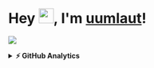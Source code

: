 # Hey <img width="30" src="https://github.com/TheDudeThatCode/TheDudeThatCode/blob/master/Assets/Hi.gif" width="30px">, I'm [uumlaut](https://vyragosa.github.io/)!
<p>
 <a href="https://github.com/DenverCoder1/readme-typing-svg"><img src="https://readme-typing-svg.herokuapp.com?color=CAD1D8&lines=Computer+Science+Student;Computer+Science+Student&width=500&height=50&font=monospace"></a>
</p>

<details>
  <summary><b>⚡ GitHub Analytics</b></summary>
  <br/>
  <div align="center">
  <img height="256em" src="https://github-readme-stats-eight-theta.vercel.app/api?username=vyragosa&bg_color=30,e96443,904e95,481677&title_color=ffcdf0&text_color=ffcdf0&hide_border=true&include_all_commits=true&count_private=true&hide_border=true"/>
  <img height="256em" src="https://github-readme-stats-eight-theta.vercel.app/api/top-langs/?username=vyragosa&layout=compact&hide=css,html,mustache&langs_count=9&bg_color=30,e96443,904e95,481677&title_color=ffcdf0&text_color=ffcdf0&hide_border=true"/>
  <br/>
  <img height="150em" href="https://github.com/vyragosa"><img alt="uumlaut-activity-bar" src="https://github-readme-activity-graph.cyclic.app/graph?username=vyragosa&theme=github-compact"/>
</div>
</details>
